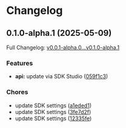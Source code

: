# Changelog

## 0.1.0-alpha.1 (2025-05-09)

Full Changelog: [v0.0.1-alpha.0...v0.1.0-alpha.1](https://github.com/siddharthsharma94/turf-live-sim-sdk/compare/v0.0.1-alpha.0...v0.1.0-alpha.1)

### Features

* **api:** update via SDK Studio ([059f1c3](https://github.com/siddharthsharma94/turf-live-sim-sdk/commit/059f1c38b23e619dfecd16b3267199b51e1a5322))


### Chores

* update SDK settings ([a1eded1](https://github.com/siddharthsharma94/turf-live-sim-sdk/commit/a1eded1907d06e4e5f209e51aa6cd387956b020e))
* update SDK settings ([3fe7d2f](https://github.com/siddharthsharma94/turf-live-sim-sdk/commit/3fe7d2f502e6df5e9bf2cdbca774d53df6e6a973))
* update SDK settings ([12335fe](https://github.com/siddharthsharma94/turf-live-sim-sdk/commit/12335fef7a0f80c2cadcc31ae6de9984b76de93b))
